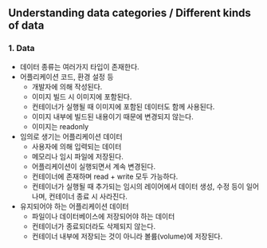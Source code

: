 ## Understanding data categories / Different kinds of data

### 1. Data

* 데이터 종류는 여러가지 타입이 존재한다.
* 어플리케이션 코드, 환경 설정 등
    * 개발자에 의해 작성된다.
    * 이미지 빌드 시 이미지에 포함된다.
    * 컨테이너가 실행될 때 이미지에 포함된 데이터도 함께 사용된다.
    * 이미지 내부에 빌드된 내용이기 때문에 변경되지 않는다.
    * 이미지는 readonly 
* 임의로 생기는 어플리케이션 데이터
    * 사용자에 의해 입력되는 데이터
    * 메모리나 임시 파일에 저장된다.
    * 어플리케이션이 실행되면서 계속 변경된다.
    * 컨테이너에 존재하며 read + write 모두 가능하다.
    * 컨테이너가 실행될 때 추가되는 임시의 레이어에서 데이터 생성, 수정 등이 일어나며, 컨테이너 종료 시 사라진다.
* 유지되어야 하는 어플리케이션 데이터
    * 파일이나 데이터베이스에 저장되어야 하는 데이터
    * 컨테이너가 종료되더라도 삭제되지 않는다.
    * 컨테이너 내부에 저장되는 것이 아니라 볼륨(volume)에 저장된다.